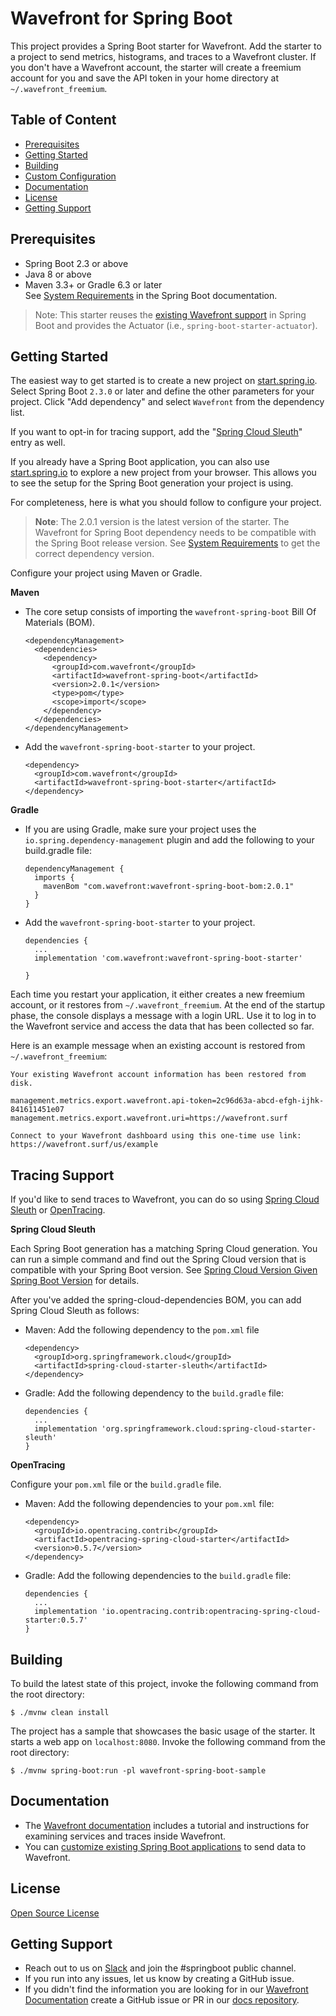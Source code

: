 # Wavefront for Spring Boot

This project provides a Spring Boot starter for Wavefront. Add the starter to a project to send metrics, histograms, and traces to a Wavefront cluster. If you don't have a Wavefront account, the starter will create a freemium account for you and save the API token in your home directory at `~/.wavefront_freemium`.

## Table of Content

* [Prerequisites](#prerequisites)
* [Getting Started](#getting-started)
* [Building](#building)
* [Custom Configuration](#custom-configuration)
* [Documentation](#documentation)
* [License](#license)
* [Getting Support](#getting-support)

## Prerequisites

* Spring Boot 2.3 or above
* Java 8 or above
* Maven 3.3+ or Gradle 6.3 or later\
  See [System Requirements](https://docs.spring.io/spring-boot/docs/2.3.x/reference/html/getting-started.html#getting-started-system-requirements) in the Spring Boot documentation.

> Note: This starter reuses the [existing Wavefront support](https://docs.spring.io/spring-boot/docs/2.3.x/reference/html/production-ready-features.html#production-ready-metrics-export-wavefront)
in Spring Boot and provides the Actuator (i.e., `spring-boot-starter-actuator`).

## Getting Started

The easiest way to get started is to create a new project on [start.spring.io](https://start.spring.io).
Select Spring Boot `2.3.0` or later and define the other parameters for your project.
Click "Add dependency" and select `Wavefront` from the dependency list. 
 
If you want to opt-in for tracing support, add the "[Spring Cloud Sleuth](https://spring.io/projects/spring-cloud-sleuth)" entry as well.

If you already have a Spring Boot application, you can also use [start.spring.io](https://start.spring.io) to explore a new project from your browser.
This allows you to see the setup for the Spring Boot generation your project is using. 

For completeness, here is what you should follow to configure your project.

> **Note**: The 2.0.1 version is the latest version of the starter. The Wavefront for Spring Boot dependency needs to be compatible with the Spring Boot release version. See [System Requirements](https://docs.wavefront.com/wavefront_springboot.html#versionCompatibility) to get the correct dependency version.

Configure your project using Maven or Gradle.

**Maven**

- The core setup consists of importing the `wavefront-spring-boot` Bill Of Materials (BOM).

  ```
  <dependencyManagement>
    <dependencies>
      <dependency>
        <groupId>com.wavefront</groupId>
        <artifactId>wavefront-spring-boot</artifactId>
        <version>2.0.1</version>
        <type>pom</type>
        <scope>import</scope>
      </dependency>
    </dependencies>
  </dependencyManagement>
  ```

- Add the `wavefront-spring-boot-starter` to your project.

  ```
  <dependency>
    <groupId>com.wavefront</groupId>
    <artifactId>wavefront-spring-boot-starter</artifactId>
  </dependency>
  ```

**Gradle**

- If you are using Gradle, make sure your project uses the `io.spring.dependency-management` plugin and add the following to your build.gradle file:

  ```
  dependencyManagement {
    imports {
      mavenBom "com.wavefront:wavefront-spring-boot-bom:2.0.1"
    }
  }
  ```

- Add the `wavefront-spring-boot-starter` to your project.

  ```
  dependencies {
    ...
    implementation 'com.wavefront:wavefront-spring-boot-starter'

  }
  ```

Each time you restart your application, it either creates a new freemium account, or it restores from `~/.wavefront_freemium`.
At the end of the startup phase, the console displays a message with a login URL.
Use it to log in to the Wavefront service and access the data that has been collected so far.

Here is an example message when an existing account is restored from `~/.wavefront_freemium`:

```text
Your existing Wavefront account information has been restored from disk.

management.metrics.export.wavefront.api-token=2c96d63a-abcd-efgh-ijhk-841611451e07
management.metrics.export.wavefront.uri=https://wavefront.surf

Connect to your Wavefront dashboard using this one-time use link:
https://wavefront.surf/us/example
```

## Tracing Support

If you'd like to send traces to Wavefront, you can do so using [Spring Cloud Sleuth](https://spring.io/projects/spring-cloud-sleuth) or [OpenTracing](https://opentracing.io/).

**Spring Cloud Sleuth**

Each Spring Boot generation has a matching Spring Cloud generation.
You can run a simple command and find out the Spring Cloud version that is compatible with your Spring Boot version.
See [Spring Cloud Version Given Spring Boot Version](https://spring-cloud-info.cfapps.io/docs/spring-cloud-info.html#_spring_cloud_version_given_spring_boot_version) for details. 

After you've added the spring-cloud-dependencies BOM, you can add Spring Cloud Sleuth as follows:

- Maven: Add the following dependency to the `pom.xml` file

  ```
  <dependency>
    <groupId>org.springframework.cloud</groupId>
    <artifactId>spring-cloud-starter-sleuth</artifactId>
  </dependency>
  ```
  
- Gradle: Add the following dependency to the `build.gradle` file:

  ```
  dependencies {
    ...
    implementation 'org.springframework.cloud:spring-cloud-starter-sleuth'
  }
  ```

**OpenTracing**
  
Configure your `pom.xml` file or the `build.gradle` file.

- Maven: Add the following dependencies to your `pom.xml` file:

  ```
  <dependency>
    <groupId>io.opentracing.contrib</groupId>
    <artifactId>opentracing-spring-cloud-starter</artifactId>
    <version>0.5.7</version>
  </dependency>
  ```

- Gradle: Add the following dependencies to the `build.gradle` file:

  ```
  dependencies {
    ...
    implementation 'io.opentracing.contrib:opentracing-spring-cloud-starter:0.5.7'
  }
  ```

## Building
To build the latest state of this project, invoke the following command from the root directory:

```shell script
$ ./mvnw clean install
```

The project has a sample that showcases the basic usage of the starter.
It starts a web app on `localhost:8080`.
Invoke the following command from the root directory:

```shell script
$ ./mvnw spring-boot:run -pl wavefront-spring-boot-sample
```

## Documentation

* The [Wavefront documentation](https://docs.wavefront.com/wavefront_springboot.html) includes a tutorial and instructions for examining services and traces inside Wavefront. 
* You can [customize existing Spring Boot applications](https://docs.wavefront.com/wavefront_springboot.html#optional-custom-configurations) to send data to Wavefront. 

## License

[Open Source License](open_source_licenses.txt)

## Getting Support

* Reach out to us on [Slack](https://www.wavefront.com/slack-us) and join the #springboot public channel.
* If you run into any issues, let us know by creating a GitHub issue.
* If you didn't find the information you are looking for in our [Wavefront Documentation](https://docs.wavefront.com/) create a GitHub issue or PR in our [docs repository](https://github.com/wavefrontHQ/docs).
